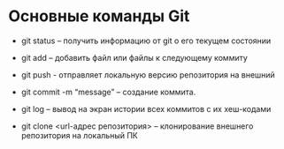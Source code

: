 # Основные команды Git

*	git status – получить информацию от git о его текущем состоянии

*   git add – добавить файл или файлы к следующему коммиту

*   git push - отправляет локальную версию репозитория на внешний

*   git commit -m “message” – создание коммита.

*   git log – вывод на экран истории всех коммитов с их хеш-кодами

*   git clone <url-адрес репозитория> – клонирование внешнего репозитория на  локальный ПК
